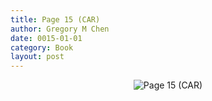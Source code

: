 ```yaml
---
title: Page 15 (CAR)
author: Gregory M Chen
date: 0015-01-01
category: Book
layout: post
---
```


<p style="text-align:center;"><img src="{{site.baseurl}}/assets/Graphics_v3.3/Page15_CAR.png" alt="Page 15 (CAR)" style="max-height: calc(100vh - 30px - 100px);"/></p>
